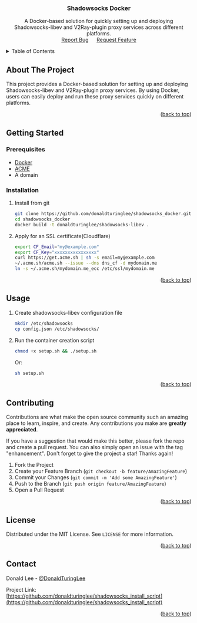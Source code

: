 <a id="readme-top"></a>

<div align="center">
  <h3 align="center">Shadowsocks Docker</h3>

  <p align="center">
    A Docker-based solution for quickly setting up and deploying Shadowsocks-libev and V2Ray-plugin proxy services across different platforms.
    <br />
    <a href="https://github.com/donaldturinglee/shadowsocks_install_script/issues/new?labels=bug&template=bug_report.md">Report Bug</a>
    &emsp;
    <a href="https://github.com/donaldturinglee/shadowsocks_install_script/issues/new?labels=enhancement&template=feature_request.md">Request Feature</a>
  </p>
</div>

<!-- TABLE OF CONTENTS -->
<details>
  <summary>Table of Contents</summary>
  <ol>
    <li>
      <a href="#about-the-project">About The Project</a>
    </li>
    <li>
      <a href="#getting-started">Getting Started</a>
      <ul>
        <li><a href="#prerequisites">Prerequisites</a></li>
        <li><a href="#installation">Installation</a></li>
      </ul>
    </li>
    <li><a href="#usage">Usage</a></li>
    <li><a href="#contributing">Contributing</a></li>
    <li><a href="#license">License</a></li>
    <li><a href="#contact">Contact</a></li>
  </ol>
</details>

<!-- ABOUT THE PROJECT -->
## About The Project
This project provides a Docker-based solution for setting up and deploying Shadowsocks-libev and V2Ray-plugin proxy services. By using Docker, users can easily deploy and run these proxy services quickly on different platforms.

<p align="right">(<a href="#readme-top">back to top</a>)</p>

<!-- GETTING STARTED -->
## Getting Started

### Prerequisites

- [Docker](https://www.docker.com/)  
- [ACME](https://github.com/acmesh-official/acme.sh)  
- A domain

### Installation

1. Install from git
   ```sh
   git clone https://github.com/donaldturinglee/shadowsocks_docker.git
   cd shadowsocks_docker
   docker build -t donaldturinglee/shadowsocks-libev .
   ```

2. Apply for an SSL certificate(Cloudflare)
   ```sh
   export CF_Email="my@example.com"
   export CF_Key="xxxxxxxxxxxxxxxx"
   curl https://get.acme.sh | sh -s email=my@example.com
   ~/.acme.sh/acme.sh --issue --dns dns_cf -d mydomain.me
   ln -s ~/.acme.sh/mydomain.me_ecc /etc/ssl/mydomain.me
   ```

<p align="right">(<a href="#readme-top">back to top</a>)</p>

<!-- USAGE EXAMPLES -->
## Usage

1. Create shadowsocks-libev configuration file
   ```sh
   mkdir /etc/shadowsocks
   cp config.json /etc/shadowsocks/
   ```

2. Run the container creation script
   ```sh
   chmod +x setup.sh && ./setup.sh 
   ```
   Or:
   ```sh
   sh setup.sh
   ```

<p align="right">(<a href="#readme-top">back to top</a>)</p>

<!-- CONTRIBUTING -->
## Contributing

Contributions are what make the open source community such an amazing place to learn, inspire, and create. Any contributions you make are **greatly appreciated**.

If you have a suggestion that would make this better, please fork the repo and create a pull request. You can also simply open an issue with the tag "enhancement".
Don't forget to give the project a star! Thanks again!

1. Fork the Project
2. Create your Feature Branch (`git checkout -b feature/AmazingFeature`)
3. Commit your Changes (`git commit -m 'Add some AmazingFeature'`)
4. Push to the Branch (`git push origin feature/AmazingFeature`)
5. Open a Pull Request

<p align="right">(<a href="#readme-top">back to top</a>)</p>

<!-- LICENSE -->
## License

Distributed under the MIT License. See `LICENSE` for more information.

<p align="right">(<a href="#readme-top">back to top</a>)</p>


<!-- CONTACT -->
## Contact

Donald Lee - [@DonaldTuringLee](https://twitter.com/DonaldTuringLee)

Project Link: [https://github.com/donaldturinglee/shadowsocks_install_script](https://github.com/donaldturinglee/shadowsocks_install_script)

<p align="right">(<a href="#readme-top">back to top</a>)</p>
